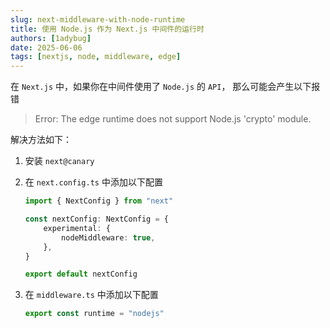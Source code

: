 ```yaml
---
slug: next-middleware-with-node-runtime
title: 使用 Node.js 作为 Next.js 中间件的运行时
authors: [1adybug]
date: 2025-06-06
tags: [nextjs, node, middleware, edge]
---
```


在 `Next.js` 中，如果你在中间件使用了 `Node.js` 的 `API`， 那么可能会产生以下报错

> Error: The edge runtime does not support Node.js 'crypto' module.

解决方法如下：

1. 安装 `next@canary`
2. 在 `next.config.ts` 中添加以下配置

    ```typescript
    import { NextConfig } from "next"

    const nextConfig: NextConfig = {
        experimental: {
            nodeMiddleware: true,
        },
    }

    export default nextConfig
    ```

3. 在 `middleware.ts` 中添加以下配置

    ```typescript
    export const runtime = "nodejs"
    ```
